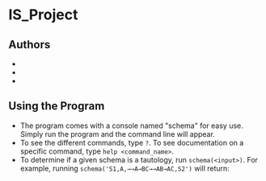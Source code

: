 # IS_Project

## Authors
- 
-
-

## Using the Program
- The program comes with a console named "schema" for easy use. Simply run the program and the command line will appear. 
- To see the different commands, type `?`. To see documentation on a specific command, type `help <command_name>`.
- To determine if a given schema is a tautology, run `schema(<input>)`. For example, running `schema('S1,A,→→A→BC→→AB→AC,S2')` will return:
